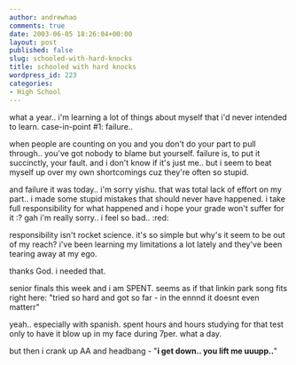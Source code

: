 ```yaml
---
author: andrewhao
comments: true
date: 2003-06-05 18:26:04+00:00
layout: post
published: false
slug: schooled-with-hard-knocks
title: schooled with hard knocks
wordpress_id: 223
categories:
- High School
---
```


what a year.. i'm learning a lot of things about myself that i'd never intended to learn. case-in-point #1: failure..

when people are counting on you and you don't do your part to pull through.. you've got nobody to blame but yourself. failure is, to put it succinctly, your fault. and i don't know if it's just me.. but i seem to beat myself up over my own shortcomings cuz they're often so stupid.

and failure it was today.. i'm sorry yishu. that was total lack of effort on my part.. i made some stupid mistakes that should never have happened. i take full responsibility for what happened and i hope your grade won't suffer for it  :?  gah i'm really sorry.. i feel so bad..  :red:

responsibility isn't rocket science. it's so simple but why's it seem to be out of my reach? i've been learning my limitations a lot lately and they've been tearing away at my ego.

thanks God. i needed that.

senior finals this week and i am SPENT. seems as if that linkin park song fits right here: "tried so hard and got so far - in the ennnd it doesnt even matterr"

yeah.. especially with spanish. spent hours and hours studying for that test only to have it blow up in my face during 7per. what a day.

but then i crank up AA and headbang - "**i get down.. you lift me uuupp..**"
